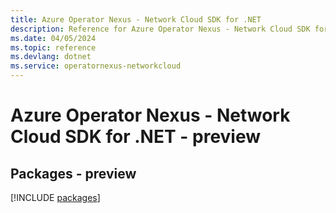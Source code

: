 ```yaml
---
title: Azure Operator Nexus - Network Cloud SDK for .NET
description: Reference for Azure Operator Nexus - Network Cloud SDK for .NET
ms.date: 04/05/2024
ms.topic: reference
ms.devlang: dotnet
ms.service: operatornexus-networkcloud
---
```

# Azure Operator Nexus - Network Cloud SDK for .NET - preview
## Packages - preview
[!INCLUDE [packages](operator-nexus---network-cloud-index.md)]